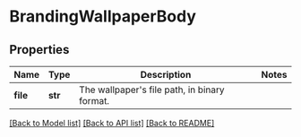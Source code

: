 # BrandingWallpaperBody

## Properties
Name | Type | Description | Notes
------------ | ------------- | ------------- | -------------
**file** | **str** | The wallpaper&#x27;s file path, in binary format. | 

[[Back to Model list]](../README.md#documentation-for-models) [[Back to API list]](../README.md#documentation-for-api-endpoints) [[Back to README]](../README.md)

